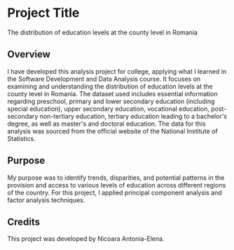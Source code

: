 # Project Title

The distribution of education levels at the county level in Romania

## Overview
I have developed this analysis project for college, applying what I learned in the Software Development and Data Analysis course. It focuses on examining and understanding the distribution of education levels at the county level in Romania. The dataset used includes essential information regarding preschool, primary and lower secondary education (including special education), upper secondary education, vocational education, post-secondary non-tertiary education, tertiary education leading to a bachelor's degree, as well as master's and doctoral education. The data for this analysis was sourced from the official website of the National Institute of Statistics.

## Purpose
My purpose was to identify trends, disparities, and potential patterns in the provision and access to various levels of education across different regions of the country. For this project, I applied principal component analysis and factor analysis techniques.

## Credits
This project was developed by Nicoara Antonia-Elena.
